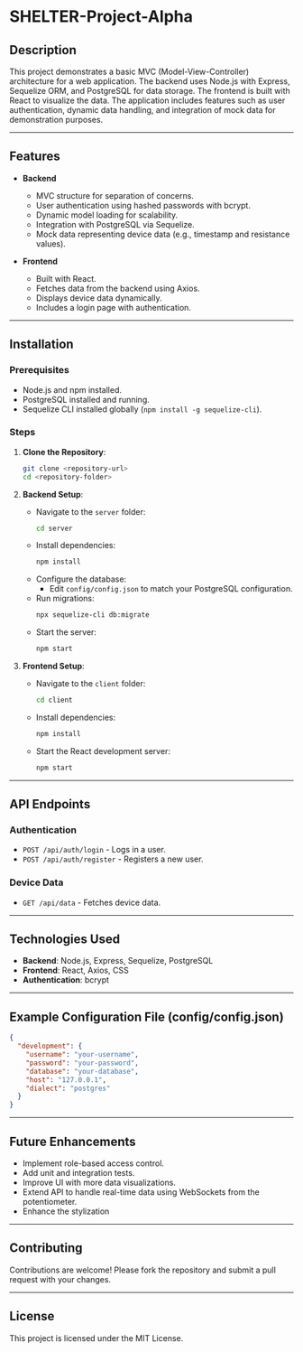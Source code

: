 # SHELTER-Project-Alpha

## Description
This project demonstrates a basic MVC (Model-View-Controller) architecture for a web application. The backend uses Node.js with Express, Sequelize ORM, and PostgreSQL for data storage. The frontend is built with React to visualize the data. The application includes features such as user authentication, dynamic data handling, and integration of mock data for demonstration purposes.

---

## Features
- **Backend**
  - MVC structure for separation of concerns.
  - User authentication using hashed passwords with bcrypt.
  - Dynamic model loading for scalability.
  - Integration with PostgreSQL via Sequelize.
  - Mock data representing device data (e.g., timestamp and resistance values).

- **Frontend**
  - Built with React.
  - Fetches data from the backend using Axios.
  - Displays device data dynamically.
  - Includes a login page with authentication.

---

## Installation

### Prerequisites
- Node.js and npm installed.
- PostgreSQL installed and running.
- Sequelize CLI installed globally (`npm install -g sequelize-cli`).

### Steps

1. **Clone the Repository**:
   ```bash
   git clone <repository-url>
   cd <repository-folder>
   ```

2. **Backend Setup**:
   - Navigate to the `server` folder:
     ```bash
     cd server
     ```
   - Install dependencies:
     ```bash
     npm install
     ```
   - Configure the database:
     - Edit `config/config.json` to match your PostgreSQL configuration.
   - Run migrations:
     ```bash
     npx sequelize-cli db:migrate
     ```
   - Start the server:
     ```bash
     npm start
     ```

3. **Frontend Setup**:
   - Navigate to the `client` folder:
     ```bash
     cd client
     ```
   - Install dependencies:
     ```bash
     npm install
     ```
   - Start the React development server:
     ```bash
     npm start
     ```

---

## API Endpoints

### Authentication
- `POST /api/auth/login` - Logs in a user.
- `POST /api/auth/register` - Registers a new user.

### Device Data
- `GET /api/data` - Fetches device data.

---

## Technologies Used
- **Backend**: Node.js, Express, Sequelize, PostgreSQL
- **Frontend**: React, Axios, CSS
- **Authentication**: bcrypt

---

## Example Configuration File (config/config.json)
```json
{
  "development": {
    "username": "your-username",
    "password": "your-password",
    "database": "your-database",
    "host": "127.0.0.1",
    "dialect": "postgres"
  }
}
```

---

## Future Enhancements
- Implement role-based access control.
- Add unit and integration tests.
- Improve UI with more data visualizations.
- Extend API to handle real-time data using WebSockets from the potentiometer.
- Enhance the stylization

---

## Contributing
Contributions are welcome! Please fork the repository and submit a pull request with your changes.

---

## License
This project is licensed under the MIT License.

